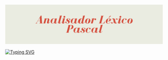 <img src="https://github.com/S4-2024/lexicalanalyzer/blob/main/src/main/java/br/com/johnidouglas/lexicalanalyzer/pascal/pascalpng.png"> 


[![Typing SVG](https://readme-typing-svg.demolab.com?font=Fira+Code&duration=5047&pause=2000&color=F711E6&random=false&width=435&lines=%E2%99%A1+working+on+it+%E2%99%A1)](https://git.io/typing-svg)
